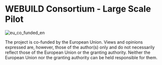 # WEBUILD Consortium - Large Scale Pilot

![eu_co_funded_en](https://github.com/EWC-consortium/.github/assets/455274/222ae9fc-7964-4e31-9577-579b00a34e2e)

The project is co-funded by the European Union. Views and opinions expressed are, however, those of the author(s) only and do not necessarily reflect those of the European Union or the granting authority. Neither the European Union nor the granting authority can be held responsible for them.
